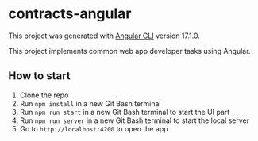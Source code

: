 # contracts-angular

This project was generated with [Angular CLI](https://github.com/angular/angular-cli) version 17.1.0.

This project implements common web app developer tasks using Angular.

## How to start

1. Clone the repo
2. Run `npm install` in a new Git Bash terminal
3. Run `npm run start` in a new Git Bash terminal to start the UI part
4. Run `npm run server` in a new Git Bash terminal to start the local server
5. Go to `http://localhost:4200` to open the app
